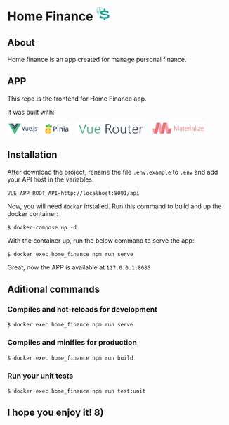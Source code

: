 # Home Finance ![Logo](./src/assets/docs/logo-s.png?raw=true "Logo")


## About

Home finance is an app created for manage personal finance.

## APP

This repo is the frontend for Home Finance app.

It was built with:
<div>
<img src="./src/assets/docs/vue-logo.png" alt="vue" height="30"/>
&nbsp;
<img src="./src/assets/docs/pinia-logo.png" alt="pinia" height="30"/>
&nbsp;
<img src="./src/assets/docs/vuerouter-logo.png" alt="vuerouter" height="30"/>
&nbsp;
<img src="./src/assets/docs/materialize-logo.png" alt="materialize" height="30"/>
</div>


## Installation
After download the project, rename the file `.env.example` to `.env` and add your API host in the variables:

```
VUE_APP_ROOT_API=http://localhost:8001/api
```

Now, you will need `docker` installed. Run this command to build and up the docker container:

```
$ docker-compose up -d
```

With the container up, run the below command to serve the app:

```
$ docker exec home_finance npm run serve
```

Great, now the APP is available at `127.0.0.1:8085`

## Aditional commands


### Compiles and hot-reloads for development
```
$ docker exec home_finance npm run serve
```

### Compiles and minifies for production
```
$ docker exec home_finance npm run build
```

### Run your unit tests
```
$ docker exec home_finance npm run test:unit
```

## I hope you enjoy it! 8)